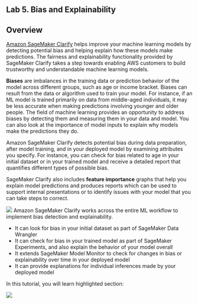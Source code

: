 ## Lab 5. Bias and Explainability
## Overview

[Amazon SageMaker Clarify](https://aws.amazon.com/sagemaker/clarify/) helps improve your machine learning models by detecting potential bias and helping explain how these models make predictions. The fairness and explainability functionality provided by SageMaker Clarify takes a step towards enabling AWS customers to build trustworthy and understandable machine learning models.

**Biases** are imbalances in the training data or prediction behavior of the model across different groups, such as age or income bracket. Biases can result from the data or algorithm used to train your model. For instance, if an ML model is trained primarily on data from middle-aged individuals, it may be less accurate when making predictions involving younger and older people. The field of machine learning provides an opportunity to address biases by detecting them and measuring them in your data and model. You can also look at the importance of model inputs to explain why models make the predictions they do.

Amazon SageMaker Clarify detects potential bias during data preparation, after model training, and in your deployed model by examining attributes you specify. For instance, you can check for bias related to age in your initial dataset or in your trained model and receive a detailed report that quantifies different types of possible bias. 

SageMaker Clarify also includes **feature importance** graphs that help you explain model predictions and produces reports which can be used to support internal presentations or to identify issues with your model that you can take steps to correct.

![](./sagemaker-clarify/image_clarify_1.png)
Amazon SageMaker Clarify works across the entire ML workflow to implement bias detection and explainability. 

 - It can look for bias in your initial dataset as part of SageMaker Data Wrangler
 - It can check for bias in your trained model as part of SageMaker Experiments, and also explain the behavior of your model overall
 - It extends SageMaker Model Monitor to check for changes in bias or explainability over time in your deployed model
 - It can provide explanations for individual inferences made by your deployed model


In this tutorial, you will learn highlighted section:

![](./sagemaker-clarify/image_clarify_2.png)


